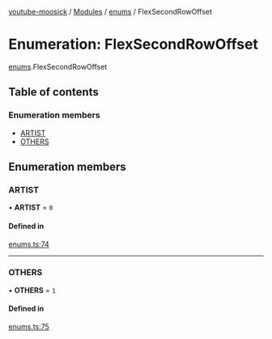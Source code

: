 [youtube-moosick](../README.md) / [Modules](../modules.md) / [enums](../modules/enums.md) / FlexSecondRowOffset

# Enumeration: FlexSecondRowOffset

[enums](../modules/enums.md).FlexSecondRowOffset

## Table of contents

### Enumeration members

- [ARTIST](enums.FlexSecondRowOffset.md#artist)
- [OTHERS](enums.FlexSecondRowOffset.md#others)

## Enumeration members

### ARTIST

• **ARTIST** = `0`

#### Defined in

[enums.ts:74](https://github.com/EvasiveXkiller/youtube-moosick/blob/13a57da/src/enums.ts#L74)

___

### OTHERS

• **OTHERS** = `1`

#### Defined in

[enums.ts:75](https://github.com/EvasiveXkiller/youtube-moosick/blob/13a57da/src/enums.ts#L75)
